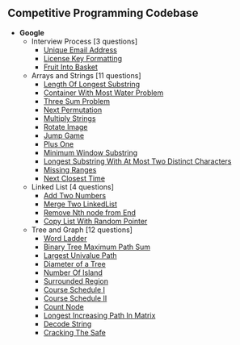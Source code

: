 Competitive Programming Codebase
----------------------------------

* **Google** 
    * Interview Process [3 questions]
        - <a href="src/main/com/sumit/coding/google/InterviewProcess/UniqueEmailAddressProblem.java">Unique Email Address</a>
        - <a href="src/main/com/sumit/coding/google/InterviewProcess/LicenseKeyFormattingProblem.java">License Key Formatting</a>
        - <a href="src/main/com/sumit/coding/google/InterviewProcess/FruitIntoBasketProblem.java">Fruit Into Basket</a>
    * Arrays and Strings [11 questions]
        - <a href="src/main/com/sumit/coding/google/arraysAndStrings/LengthOfLongestSubstringProblem.java">Length Of Longest Substring</a>
        - <a href="src/main/com/sumit/coding/google/arraysAndStrings/ContainerWithMostWaterProblem.java">Container With Most Water Problem</a>
        - <a href="src/main/com/sumit/coding/google/arraysAndStrings/ThreeSumProblem.java">Three Sum Problem</a>
        - <a href="src/main/com/sumit/coding/google/arraysAndStrings/NextPermutationProblem.java">Next Permutation</a>
        - <a href="src/main/com/sumit/coding/google/arraysAndStrings/MultiplyStringsProblem.java">Multiply Strings</a>
        - <a href="src/main/com/sumit/coding/google/arraysAndStrings/RotateImageProblem.java">Rotate Image</a>
        - <a href="src/main/com/sumit/coding/google/arraysAndStrings/JumpGameProblem.java">Jump Game</a>
        - <a href="src/main/com/sumit/coding/google/arraysAndStrings/PlusOneProblem.java">Plus One</a>
        - <a href="src/main/com/sumit/coding/google/arraysAndStrings/MinimumWindowSubstringProblem.java">Minimum Window Substring</a>
        - <a href="src/main/com/sumit/coding/google/arraysAndStrings/LongestSubstringWithAtMostTwoDistinctCharactersProblem.java">Longest Substring With At Most Two Distinct Characters</a>
        - <a href="src/main/com/sumit/coding/google/arraysAndStrings/MissingRangesProblem.java">Missing Ranges</a>
        - <a href="src/main/com/sumit/coding/google/arraysAndStrings/NextClosestTimeProblem.java">Next Closest Time</a>
    * Linked List [4 questions]
        - <a href="src/main/com/sumit/coding/google/LinkedList/AddTwoNumbers.java">Add Two Numbers</a>
        - <a href="src/main/com/sumit/coding/google/LinkedList/MergeTwoListProblem.java">Merge Two LinkedList</a>
        - <a href="src/main/com/sumit/coding/google/LinkedList/RemoveNthNodeFromEnd.java">Remove Nth node from End</a>
        - <a href="src/main/com/sumit/coding/google/LinkedList/CopyListWithRandomPointerProblem.java">Copy List With Random Pointer</a>
    * Tree and Graph [12 questions]
        - <a href="src/main/com/sumit/coding/google/treeAndGraph/WordLadderProblem.java">Word Ladder</a>
        - <a href="src/main/com/sumit/coding/google/treeAndGraph/BinaryTreeMaximumPathSumProblem.java">Binary Tree Maximum Path Sum</a>
        - <a href="src/main/com/sumit/coding/google/treeAndGraph/LargestUnivaluePathProblem.java">Largest Univalue Path</a>
        - <a href="src/main/com/sumit/coding/google/treeAndGraph/DiameterOfTreeProblem.java">Diameter of a Tree</a>
        - <a href="src/main/com/sumit/coding/google/treeAndGraph/NumberOfIslandProblem.java">Number Of Island</a>
        - <a href="src/main/com/sumit/coding/google/treeAndGraph/SurroundedRegionProblem.java">Surrounded Region</a>
        - <a href="src/main/com/sumit/coding/google/treeAndGraph/CourseScheduleI.java">Course Schedule I</a>
        - <a href="src/main/com/sumit/coding/google/treeAndGraph/CourseScheduleII.java">Course Schedule II</a>
        - <a href="src/main/com/sumit/coding/google/treeAndGraph/CountNodeProblem.java">Count Node</a>
        - <a href="src/main/com/sumit/coding/google/treeAndGraph/LongestIncreasingPathInMatrixProblem.java">Longest Increasing Path In Matrix</a>
        - <a href="src/main/com/sumit/coding/google/treeAndGraph/DecodeStringProblem.java">Decode String</a>
        - <a href="src/main/com/sumit/coding/google/treeAndGraph/CrackingTheSafeProblem.java">Cracking The Safe</a>

